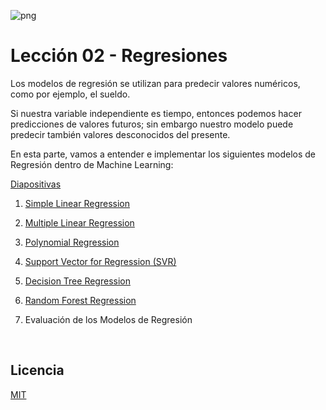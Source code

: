 ![png](imagenes/logotipo-axity-ppt.png)

# Lección 02 - Regresiones

Los modelos de regresión se utilizan para predecir valores numéricos, como por ejemplo, el sueldo.

Si nuestra variable independiente es tiempo, entonces podemos hacer predicciones de valores futuros; sin embargo nuestro modelo puede predecir también valores desconocidos del presente.

En esta parte, vamos a entender e implementar los siguientes modelos de Regresión dentro de Machine Learning:

[Diapositivas](Diapositivas/Parte%2002.Regresi%C3%B3n)

1. [Simple Linear Regression](Ejercicios/Parte%2002.Regresi%C3%B3n/Secci%C3%B3n%2002.1.Simple%20Linear%20Regression)

2. [Multiple Linear Regression](Ejercicios/Parte%2002.Regresi%C3%B3n/Secci%C3%B3n%2002.2.Multiple%20Linear%20Regression)

3. [Polynomial Regression](Ejercicios/Parte%2002.Regresi%C3%B3n/Secci%C3%B3n%2002.3.Polynomial%20Regression)

4. [Support Vector for Regression (SVR)](Ejercicios/Parte%2002.Regresi%C3%B3n/Secci%C3%B3n%2002.4.Support%20Vector%20Regression)

5. [Decision Tree Regression](Ejercicios/Parte%2002.Regresi%C3%B3n/Secci%C3%B3n%2002.5.Decision%20Tree%20Regression)

6. [Random Forest Regression](Ejercicios/Parte%2002.Regresi%C3%B3n/Secci%C3%B3n%2002.6.Random%20Forest%20Regression)

7. Evaluación de los Modelos de Regresión

&nbsp;
&nbsp;

## Licencia

[MIT](https://opensource.org/licenses/MIT)